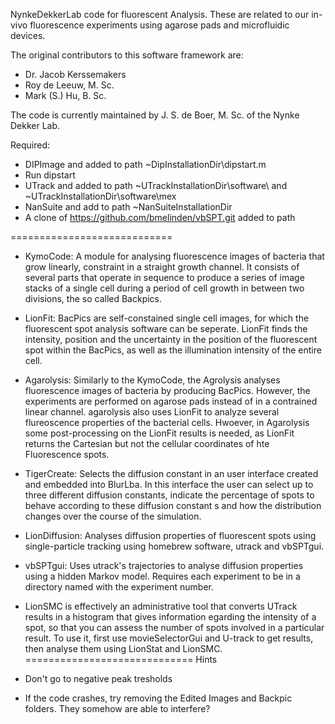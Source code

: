 NynkeDekkerLab code for fluorescent Analysis. These are related to our in-vivo fluorescence experiments using agarose pads and microfluidic devices. 

The original contributors to this software framework are:
-  Dr. Jacob Kerssemakers
-  Roy de Leeuw, M. Sc.
-  Mark (S.) Hu, B. Sc.

The code is currently maintained by J. S. de Boer, M. Sc. of the Nynke Dekker Lab.


Required:
- DIPImage and added to path ~DipInstallationDir\dipstart.m
- Run dipstart
- UTrack and added to path ~UTrackInstallationDir\software\ and ~UTrackInstallationDir\software\mex
- NanSuite and add to path ~NanSuiteInstallationDir
- A clone of https://github.com/bmelinden/vbSPT.git added to path

============================
- KymoCode: A module for analysing fluorescence images of bacteria that grow linearly, constraint in a straight growth channel. It consists of several parts that operate in sequence to produce a series of image stacks of a single cell during a period of cell growth in between two divisions, the so called Backpics.

- LionFit: BacPics are self-constained single cell images, for which the fluorescent spot analysis software can be seperate. LionFit finds the intensity, position and the uncertainty in the position of the fluorescent spot within the BacPics, as well as the illumination intensity of the entire cell. 

- Agarolysis: Similarly to the KymoCode, the Agrolysis analyses fluorescence images of bacteria by producing BacPics. However, the experiments are performed on agarose pads instead of in a contrained linear channel. agarolysis also uses LionFit to analyze several flureoscence properties of the bacterial cells. Hwoever, in Agarolysis some post-processing on the LionFit results is needed, as LionFit returns the Cartesian but not the cellular coordinates of hte Fluorescence spots. 

- TigerCreate: Selects the diffusion constant in an user interface created and embedded into BlurLba. In this interface the user can select up to three different diffusion constants, indicate the percentage of spots to behave according to these diffusion constant s and how the distribution changes over the course of the simulation. 

- LionDiffusion: Analyses diffusion properties of fluorescent spots using single-particle tracking using homebrew software, utrack and vbSPTgui.

- vbSPTgui: Uses utrack's trajectories to analyse diffusion properties using a hidden Markov model. Requires each experiment to be in a directory named with the experiment number.

- LionSMC is effectively an administrative tool that converts UTrack results in a histogram that gives information egarding the intensity of a spot, so that you can assess the number of spots involved in a particular result. To use it, first use movieSelectorGui and U-track to get results, then analyse them using LionStat and LionSMC.
=============================
Hints
- Don't go to negative peak tresholds
- If the code crashes, try removing the Edited Images and Backpic folders. They somehow are able to interfere?
